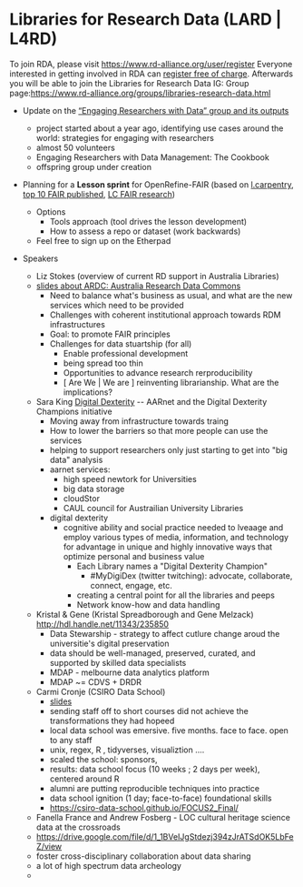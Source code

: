 # Libraries for Research Data (LARD | L4RD)

To join RDA, please visit https://www.rd-alliance.org/user/register
Everyone interested in getting involved in RDA can [register free of charge](https://www.rd-alliance.org/user/register). Afterwards you will be able to join the Libraries for Research Data IG:
Group page:https://www.rd-alliance.org/groups/libraries-research-data.html 

- Update on the [“Engaging Researchers with Data” group and its outputs](https://www.rd-alliance.org/groups/engaging-researchers-data-ig)

    - project started about a year ago, identifying use cases around the world: strategies for engaging with researchers
    - almost 50 volunteers
    - Engaging Researchers with Data Management: The Cookbook
    - offspring group under creation


- Planning for a **Lesson sprint** for OpenRefine-FAIR (based on [l.carpentry](https://librarycarpentry.org/blog/2018/10/top-ten-fair-announcement/), [top 10 FAIR published](https://librarycarpentry.org/blog/2019/02/top-10-fair-published/), [LC FAIR research](https://librarycarpentry.org/lc-fair-research/))

     - Options
         - Tools approach (tool drives the lesson development)
         - How to assess a repo or dataset (work backwards)
     - Feel free to sign up on the Etherpad

- Speakers
    - Liz Stokes (overview of current RD support in Australia Libraries)
    - [slides about ARDC: Australia Research Data Commons](https://docs.google.com/presentation/d/1MsvsBl3wv7oMNnaVk8Cic5VSIs02hWzMvJOQhOIGsX8/edit?usp=sharing)
        - Need to balance what's business as usual, and what are the new services which need to be provided
        - Challenges with coherent institutional approach towards RDM infrastructures
        - Goal:  to promote FAIR principles
        - Challenges for data stuartship (for all)
            - Enable professional development
            - being spread too thin
            - Opportunities to advance research rerproducibility
            - [ Are We | We are ] reinventing librarianship.  What are the implications?
    - Sara King [Digital Dexterity](https://cloudstor.aarnet.edu.au/plus/s/1n1nio9GwyNjKCg) -- AARnet and the Digital Dexterity Champions initiative
        - Moving away from infrastructure towards traing
        - How to lower the barriers so that more people can use the services
        - helping to support researchers only just starting to get into "big data" analysis
        - aarnet services:  
            - high speed newtork for Universities
            - big data storage
            - cloudStor
            - CAUL council for Austrailian University Libraries
        - digital dexterity
            - cognitive ability and social practice needed to lveaage and employ various types of media, information, and technology for advantage in unique and highly innovative ways that optimize personal and business value
                - Each Library names a "Digital Dexterity Champion"
                    - #MyDigiDex  (twitter twitching):  advocate, collaborate, connect, engage, etc.
                - creating a central point for all the libraries and peeps
                - Network know-how and data handling
    - Kristal & Gene (Kristal Spreadborough and Gene Melzack) http://hdl.handle.net/11343/235850
        - Data Stewarship - strategy to affect cutlure change aroud the universitie's digital preservation 
        - data should be well-managed, preserved, curated, and supported by skilled data specialists
        - MDAP - melbourne data analytics platform
        - MDAP ~= CDVS + DRDR
    - Carmi Cronje (CSIRO Data School)
        - [slides](https://cloudstor.aarnet.edu.au/plus/s/uuQVsnyE9UMbUvh)
        - sending staff off to short courses did not achieve the transformations they had hopeed
        - local data school was emersive.  five months.  face to face.  open to any staff
        - unix, regex, R , tidyverses, visualiztion ....
        - scaled the school:  sponsors,
        - results:  data school focus (10 weeks ; 2 days per week), centered around R 
        - alumni are putting reproducible techniques into practice
        - data school ignition (1 day; face-to-face) foundational skills
        - https://csiro-data-school.github.io/FOCUS2_Final/
    - Fanella France and Andrew Fosberg - LOC cultural heritage science data at the crossroads
    - https://drive.google.com/file/d/1_1BVeIJgStdezj394zJrATSdOK5LbFeZ/view
    - foster cross-disciplinary collaboration about data sharing
    - a lot of high spectrum data archeology
    - 